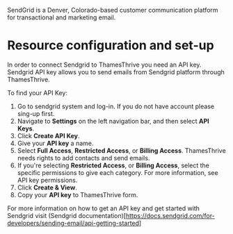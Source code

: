 SendGrid is a Denver, Colorado-based customer communication platform for transactional and marketing email.

# Resource configuration and set-up

In order to connect Sendgrid to ThamesThrive you need an API key. Sendgrid API key allows you to send emails from Sendgrid platform through ThamesThrive.

To find your API Key:

1. Go to sendgrid system and log-in. If you do not have account please sing-up first.
2. Navigate to __Settings__ on the left navigation bar, and then select __API Keys__.
3. Click __Create API Key__.
4. Give your __API key__ a name.
5. Select __Full Access__, __Restricted Access__, or __Billing Access__. ThamesThrive needs rights to add contacts and send emails.
6. If you're selecting __Restricted Access__, or __Billing Access__, select the specific permissions to give each category. For more information, see API key permissions.
7. Click __Create & View__.
8. Copy your __API key__ to ThamesThrive form.

For more information on how to get an API key and get started with Sendgrid visit (Sendgrid documentation)[https://docs.sendgrid.com/for-developers/sending-email/api-getting-started]
